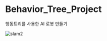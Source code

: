 # Behavior_Tree_Project

행동트리를 사용한 AI 로봇 만들기


![slam2](https://user-images.githubusercontent.com/84003327/182106924-e6e5f228-6b33-439a-bafb-a7f773201021.png)
